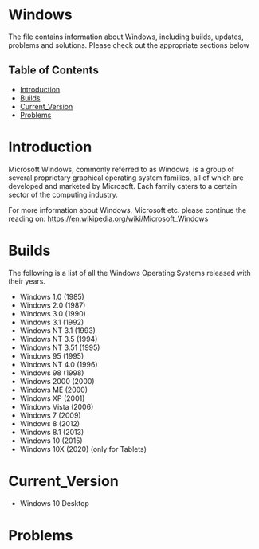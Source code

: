 # Windows
The file contains information about Windows, including builds, updates, problems and solutions. Please check out the appropriate sections below



Table of Contents
-----------------

  * [Introduction](#introduction)
  * [Builds](#builds)
  * [Current_Version](#current_version)
  * [Problems](#problems)

  <!--
  * [Compatability](#compatability)
  	* [Mountain_Lion](#mountain_lion)
  	* [Mavericks](#mavericks)
  	* [Yosemite](#yosemite)
  	* [El_Capitain](#el_capitain)
  	* [Sierra](#sierra)
  	* [High_Sierra](#high_sierra)
  	* [Mojave](#mojave)
  	* [Catalina](#catalina)
  -->
 


Introduction
===========
 Microsoft Windows, commonly referred to as Windows, is a group of several proprietary graphical operating system families, all of which are developed and marketed by Microsoft. Each family caters to a certain sector of the computing industry.

 For more information about Windows, Microsoft etc. please continue the reading on: https://en.wikipedia.org/wiki/Microsoft_Windows


Builds
=======

The following is a list of all the Windows Operating Systems released with their years. 

- Windows 1.0 (1985)
- Windows 2.0 (1987)
- Windows 3.0 (1990)
- Windows 3.1 (1992)
- Windows NT 3.1 (1993)
- Windows NT 3.5 (1994)
- Windows NT 3.51 (1995)
- Windows 95 (1995)
- Windows NT 4.0 (1996)
- Windows 98 (1998)
- Windows 2000 (2000)
- Windows ME (2000)
- Windows XP (2001)
- Windows Vista (2006)
- Windows 7 (2009)
- Windows 8 (2012)
- Windows 8.1 (2013)
- Windows 10 (2015)
- Windows 10X (2020) (only for Tablets)


<!--
Compatability
==============

Mountain_Lion
--------------	

- iMac (Mid-2007 or newer)
- MacBook (Late 2008 Aluminum, or Early 2009 or newer)
- MacBook Air (Late 2008 or newer)
- MacBook Pro (Mid/Late 2007 or newer)
- Mac mini (Early 2009 or newer)
- Mac Pro (Early 2008 or newer)
- Xserve (Early 2009)

Mavericks
--------------	

- iMac (Mid 2007 or newer)
- MacBook (Late 2008 Aluminum, or Early 2009 or newer)
- MacBook Pro (Mid/Late 2007 or newer)
- Xserve (Early 2009)
- MacBook Air (Late 2008 or newer)
- Mac mini (Early 2009 or newer)
- Mac Pro (Early 2008 or newer)

Yosemite
---------

- iMac (Mid-2007 or later)
- MacBook (13" Late 2008 Aluminum, Early 2009 or later)
- MacBook Pro (13" Mid-2009 or later)
- MacBook Pro (15" Mid/Late 2007 or later)
- MacBook Pro (17" Late 2007 or later)
- MacBook Air (Late 2008 or later)
- Mac mini (Early 2009 or later)
- Mac Pro (Early 2008 or later)
- Xserve (Early 2009)

El_Capitain
------------

- MacBook (Early 2015)
- MacBook (Late 2008 Aluminium, or Early 2009 or newer)
- MacBook Pro (Mid/Late 2007 or newer)
- MacBook Air (Late 2008 or newer)
- Mac mini (Early 2009 or newer)
- iMac (Mid 2007 or newer)
- Mac Pro (Early 2008 or newer)
- Xserve (Early 2009)

Sierra
-------

- MacBook (Late 2009 or newer)
- MacBook Pro (Mid 2010 or newer)
- MacBook Air (Late 2010 or newer)
- Mac mini (Mid 2010 or newer)
- iMac (Late 2009 or newer)
- Mac Pro (Mid 2010 or newer)

High_Sierra
-------------

- MacBook (Late 2009 or newer)
- MacBook Pro (Mid 2010 or newer)
- MacBook Air (Late 2010 or newer)
- Mac mini (Mid 2010 or newer)
- iMac (Late 2009 or newer)
- Mac Pro (Mid 2010 or newer)

Mojave
-------

- MacBook (Early 2015 or newer)
- MacBook Air (Mid 2012 or newer)
- MacBook Pro (Mid 2012 or newer)
- Mac mini (Late 2012 or newer)
- iMac (Late 2012 or newer)
- iMac Pro (all models)
- Mac Pro (Late 2013, plus mid-2010 and mid-2012 models with recommended Metal-capable GPU)

Catalina
-----------------------

- MacBook (Early 2015 or later)
- MacBook Air (Mid-2012 or later)
- MacBook Pro (Mid-2012 or later)
- Mac mini (Late 2012 or later)
- iMac models late 2012 or later
- iMac Pro (all models)
- Mac Pro (late 2013)
 
-->

Current_Version
================
 - Windows 10 Desktop 
 


Problems
===========

 
 
